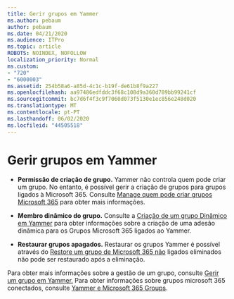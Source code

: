 ```yaml
---
title: Gerir grupos em Yammer
ms.author: pebaum
author: pebaum
ms.date: 04/21/2020
ms.audience: ITPro
ms.topic: article
ROBOTS: NOINDEX, NOFOLLOW
localization_priority: Normal
ms.custom:
- "720"
- "6000003"
ms.assetid: 254b58a6-a85d-4c1c-b19f-de61b8f9a227
ms.openlocfilehash: aa97486edfddc3f68c108d9a360d789bb99241cf
ms.sourcegitcommit: bc7d6f4f3c9f7060d073f5130e1ec856e248d020
ms.translationtype: MT
ms.contentlocale: pt-PT
ms.lasthandoff: 06/02/2020
ms.locfileid: "44505518"
---
```

# <a name="manage-groups-in-yammer"></a>Gerir grupos em Yammer

- **Permissão de criação de grupo.** Yammer não controla quem pode criar um grupo. No entanto, é possível gerir a criação de grupos para grupos ligados à Microsoft 365. Consulte [Manage quem pode criar grupos Microsoft 365](https://docs.microsoft.com/microsoft-365/admin/create-groups/manage-creation-of-groups) para obter mais informações.

- **Membro dinâmico do grupo.** Consulte a [Criação de um grupo Dinâmico em Yammer](https://docs.microsoft.com/yammer/manage-yammer-groups/create-a-dynamic-group) para obter informações sobre a criação de uma adesão dinâmica para os Grupos Microsoft 365 ligados ao Yammer.

- **Restaurar grupos apagados.** Restaurar os grupos Yammer é possível através do [Restore um grupo de Microsoft 365 não](https://docs.microsoft.com/microsoft-365/admin/create-groups/restore-deleted-group) ligados eliminados não pode ser restaurado após a eliminação.

Para obter mais informações sobre a gestão de um grupo, consulte [Gerir um grupo em Yammer.](https://support.office.com/article/Manage-a-group-in-Yammer-6e05c6d6-5548-4c88-89cd-e6757a514ef2) Para obter informações sobre grupos microsoft 365 conectados, consulte [Yammer e Microsoft 365 Groups](https://docs.microsoft.com/yammer/manage-yammer-groups/yammer-and-office-365-groups).
  